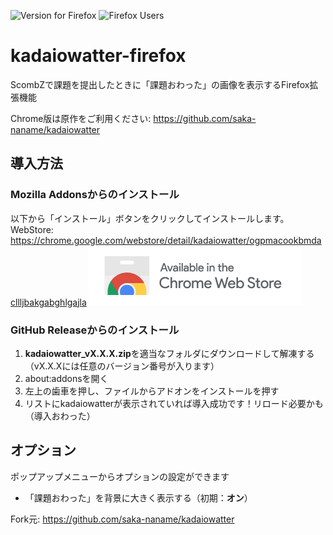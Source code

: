 ![Version for Firefox](https://img.shields.io/amo/v/kadaiowatter-firefox?color=yellow&style=flat-square)
![Firefox Users](https://img.shields.io/amo/users/kadaiowatter-firefox?color=yellow&style=flat-square)

# kadaiowatter-firefox
ScombZで課題を提出したときに「課題おわった」の画像を表示するFirefox拡張機能

Chrome版は原作をご利用ください: https://github.com/saka-naname/kadaiowatter


## 導入方法
### Mozilla Addonsからのインストール
以下から「インストール」ボタンをクリックしてインストールします。
WebStore: https://chrome.google.com/webstore/detail/kadaiowatter/ogpmacookbmdacllljbakgabghlgajla
[![Chrome 版のリンク](./chrome.png)](https://chrome.google.com/webstore/detail/kadaiowatter/ogpmacookbmdacllljbakgabghlgajla)



### GitHub Releaseからのインストール
1. **kadaiowatter_vX.X.X.zip**を適当なフォルダにダウンロードして解凍する（vX.X.Xには任意のバージョン番号が入ります）
2. about:addonsを開く
3. 左上の歯車を押し、ファイルからアドオンをインストールを押す
4. リストにkadaiowatterが表示されていれば導入成功です！リロード必要かも（導入おわった）

## オプション
ポップアップメニューからオプションの設定ができます  
- 「課題おわった」を背景に大きく表示する（初期：**オン**）

Fork元: https://github.com/saka-naname/kadaiowatter
